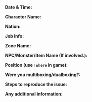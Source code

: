<!--
Please do not remove or change any of the template data below. Inease, simply fill out the following information like you are taking a survey or test. When filling out this information, please DO NOT use the `@` symbol. This will trigger unwanted mentions to users that may not be part of this project.
-->

**Date & Time:** 

**Character Name:** 

**Nation:** 

**Job Info:** 

**Zone Name:** 

**NPC/Monster/Item Name (If involved.):** 

**Position (use `!where` in game):** 

**Were you multiboxing/dualboxing?:** 

**Steps to reproduce the issue:** 

**Any additional information:** 

